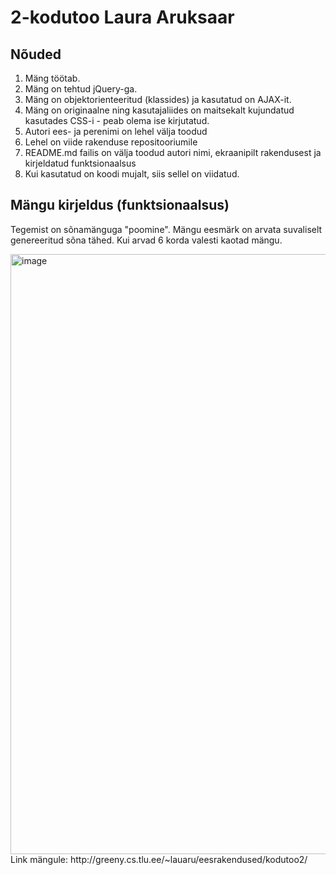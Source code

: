 # 2-kodutoo Laura Aruksaar
## Nõuded
1. Mäng töötab.
2. Mäng on tehtud jQuery-ga.
3. Mäng on objektorienteeritud (klassides) ja kasutatud on AJAX-it.
4. Mäng on originaalne ning kasutajaliides on maitsekalt kujundatud kasutades CSS-i - peab olema ise kirjutatud.
5. Autori ees- ja perenimi on lehel välja toodud
6. Lehel on viide rakenduse repositooriumile
7. README.md failis on välja toodud autori nimi, ekraanipilt rakendusest ja kirjeldatud funktsionaalsus
8. Kui kasutatud on koodi mujalt, siis sellel on viidatud.

## Mängu kirjeldus (funktsionaalsus)
Tegemist on sõnamänguga "poomine". Mängu eesmärk on arvata suvaliselt genereeritud sõna tähed. Kui arvad 6 korda valesti kaotad mängu. 
 

<img width="960" alt="image" src="https://user-images.githubusercontent.com/90316827/168700695-95c25c93-b379-4058-8574-e4211bae131f.png">
Link mängule: http://greeny.cs.tlu.ee/~lauaru/eesrakendused/kodutoo2/
